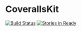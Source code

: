 CoverallsKit
=============

[![Build Status](https://travis-ci.org/holyshared/coveralls-kit.png?branch=master)](https://travis-ci.org/holyshared/coveralls-kit)
[![Stories in Ready](https://badge.waffle.io/holyshared/coveralls-kit.png?label=ready&title=Ready)](https://waffle.io/holyshared/coveralls-kit)
